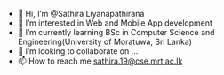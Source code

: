 - 👋 Hi, I’m @Sathira Liyanapathirana
- 👀 I’m interested in Web and Mobile App development
- 🌱 I’m currently learning BSc in Computer Science and Engineering(University of Moratuwa, Sri Lanka)
- 💞️ I’m looking to collaborate on ...
- 📫 How to reach me sathira.19@cse.mrt.ac.lk

<!---
Sathira443/Sathira443 is a ✨ special ✨ repository because its `README.md` (this file) appears on your GitHub profile.
You can click the Preview link to take a look at your changes.
--->
